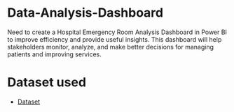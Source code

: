 # Data-Analysis-Dashboard
Need to create a Hospital Emergency Room Analysis Dashboard in Power BI to improve efficiency and provide useful insights. This dashboard will help stakeholders monitor, analyze, and make better decisions for managing patients and improving services.

# Dataset used
- <a href="https://github.com/VivekCodesData/Data-Analysis-Dashboard/blob/main/Project.xlsx">Dataset</a>
